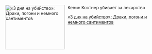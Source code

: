 <!--2025-04-22 10:15:28-->
<div class="yb">
  <div class="rss kino_kino"><a href="https://www.kino-teatr.ru/kino/art/tv/3357/" title="«3 дня на убийство»: Драки, погони и немного сантиментов"><img src="https://www.kino-teatr.ru/art/7/5/3357/poster.jpg" width="196" height="147" align="left" hspace="5" style="margin: 0px 10px 0px 5px" alt="«3 дня на убийство»: Драки, погони и немного сантиментов"/></a>Кевин Костнер убивает за лекарство <p class="titl"><a href="https://www.kino-teatr.ru/kino/art/tv/3357/">«3 дня на убийство»: Драки, погони и немного сантиментов</a></p></div>
</div>
